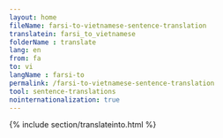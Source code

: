 ```yaml
---
layout: home
fileName: farsi-to-vietnamese-sentence-translation
translatein: farsi_to_vietnamese
folderName : translate
lang: en
from: fa
to: vi
langName : farsi-to
permalink: /farsi-to-vietnamese-sentence-translation
tool: sentence-translations
nointernationalization: true
---
```

{% include section/translateinto.html %}
